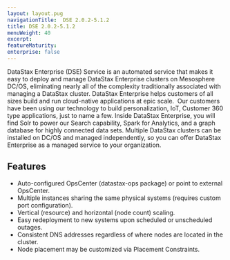 ```yaml
---
layout: layout.pug
navigationTitle:  DSE 2.0.2-5.1.2
title: DSE 2.0.2-5.1.2
menuWeight: 40
excerpt:
featureMaturity:
enterprise: false
---
```


<!-- This source repo for this topic is https://github.com/mesosphere/dse-private -->


DataStax Enterprise (DSE) Service is an automated service that makes it easy to deploy and manage DataStax Enterprise clusters on Mesosphere DC/OS, eliminating nearly all of the complexity traditionally associated with managing a DataStax cluster. DataStax Enterprise helps customers of all sizes build and run cloud-native applications at epic scale.  Our customers have been using our technology to build personalization, IoT, Customer 360 type applications, just to name a few.  Inside DataStax Enterprise, you will find Solr to power our Search capability, Spark for Analytics, and a graph database for highly connected data sets. Multiple DataStax clusters can be installed on DC/OS and managed independently, so you can offer DataStax Enterprise as a managed service to your organization.

## Features

- Auto-configured OpsCenter (datastax-ops package) or point to external OpsCenter.
- Multiple instances sharing the same physical systems (requires custom port configuration).
- Vertical (resource) and horizontal (node count) scaling.
- Easy redeployment to new systems upon scheduled or unscheduled outages.
- Consistent DNS addresses regardless of where nodes are located in the cluster.
- Node placement may be customized via Placement Constraints.
